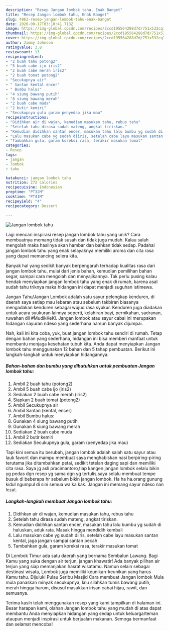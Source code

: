 ```yaml
---
description: "Resep Jangan lombok tahu, Enak Banget"
title: "Resep Jangan lombok tahu, Enak Banget"
slug: 4863-resep-jangan-lombok-tahu-enak-banget
date: 2020-09-17T03:10:41.713Z
image: https://img-global.cpcdn.com/recipes/2ccd195564288d7d/751x532cq70/jangan-lombok-tahu-foto-resep-utama.jpg
thumbnail: https://img-global.cpcdn.com/recipes/2ccd195564288d7d/751x532cq70/jangan-lombok-tahu-foto-resep-utama.jpg
cover: https://img-global.cpcdn.com/recipes/2ccd195564288d7d/751x532cq70/jangan-lombok-tahu-foto-resep-utama.jpg
author: Jimmy Johnson
ratingvalue: 3.8
reviewcount: 13
recipeingredient:
- "2 buah tahu potong2"
- "5 buah cabe ijo iris2"
- "2 buah cabe merah iris2"
- "2 buah tomat potong2"
- "Secukupnya air"
- " Santan kental encer"
- " Bumbu halus"
- "4 siung bawang putih"
- "8 siung bawang merah"
- "2 buah cabe muda"
- "2 butir kemiri"
- "Secukupnya gula garam penyedap jika mau"
recipeinstructions:
- "Didihkan air di wajan, kemudian masukan tahu, rebus tahu"
- "Setelah tahu dirasa sudah mateng, angkat tiriskan."
- "Kemudian didihkan santan encer, masukan tahu lalu bumbu yg sudah di haluskan, aduk rata. Masak hingga mendidih kembali"
- "Lalu masukan cabe yg sudah diiris, setelah cabe layu masukan santan kental, jaga jangan sampai santan pecah"
- "Tambahkan gula, garam koreksi rasa, terakir masukan tomat"
categories:
- Resep
tags:
- jangan
- lombok
- tahu

katakunci: jangan lombok tahu 
nutrition: 272 calories
recipecuisine: Indonesian
preptime: "PT32M"
cooktime: "PT41M"
recipeyield: "4"
recipecategory: Dessert

---
```



![Jangan lombok tahu](https://img-global.cpcdn.com/recipes/2ccd195564288d7d/751x532cq70/jangan-lombok-tahu-foto-resep-utama.jpg)

Lagi mencari inspirasi resep jangan lombok tahu yang unik? Cara membuatnya memang tidak susah dan tidak juga mudah. Kalau salah mengolah maka hasilnya akan hambar dan bahkan tidak sedap. Padahal jangan lombok tahu yang enak selayaknya memiliki aroma dan cita rasa yang dapat memancing selera kita.

Banyak hal yang sedikit banyak berpengaruh terhadap kualitas rasa dari jangan lombok tahu, mulai dari jenis bahan, kemudian pemilihan bahan segar, sampai cara mengolah dan menyajikannya. Tak perlu pusing kalau hendak menyiapkan jangan lombok tahu yang enak di rumah, karena asal sudah tahu triknya maka hidangan ini dapat menjadi suguhan istimewa.

Jangan Tahu/Jangan Lombok adalah satu sayur pelengkap kenduren, di daerah saya setiap mau lebaran atau sebelum takbiran biasanya mengadakan kenduren sebagai wujud rasa syukur. Kenduren juga diadakan untuk acara syukuran lainnya seperti, kelahiran bayi, pernikahan, sadranan, ruwahan dll #MudikKeKl. Jangan lombok atau sayur cabai ini merupakan hidangan sayuran ndeso yang sederhana namun banyak dijumpai.


Nah, kali ini kita coba, yuk, buat jangan lombok tahu sendiri di rumah. Tetap dengan bahan yang sederhana, hidangan ini bisa memberi manfaat untuk membantu menjaga kesehatan tubuh kita. Anda dapat menyiapkan Jangan lombok tahu menggunakan 12 bahan dan 5 tahap pembuatan. Berikut ini langkah-langkah untuk menyiapkan hidangannya.

<!--inarticleads1-->

##### Bahan-bahan dan bumbu yang dibutuhkan untuk pembuatan Jangan lombok tahu:

1. Ambil 2 buah tahu (potong2)
1. Ambil 5 buah cabe ijo (iris2)
1. Sediakan 2 buah cabe merah (iris2)
1. Siapkan 2 buah tomat (potong2)
1. Ambil Secukupnya air
1. Ambil  Santan (kental, encer)
1. Ambil  Bumbu halus:
1. Gunakan 4 siung bawang putih
1. Gunakan 8 siung bawang merah
1. Sediakan 2 buah cabe muda
1. Ambil 2 butir kemiri
1. Sediakan Secukupnya gula, garam (penyedap jika mau)


Tapi kini semua itu berubah, jangan lombok adalah salah satu sayur atau lauk favorit dan mampu membuat saya menghabiskan nasi berpiring-piring terutama jika ditambahkan petai, sedikit tetelan daging sapi dan memiliki cita rasa. Saya jg asli pracimantoro,tiap kangen jangan lombok selalu bikin yg pedas dgn resep yg sama dgn yg tertulis,saya selalu membuat tempe busuk dl beberapa hr sebelum bikin jangan lombok. Ha ha ha.orang gunung kidul ngumpul di sini semua wa ka kak. Jangan ini memang sayur ndeso nan lezat. 

<!--inarticleads2-->

##### Langkah-langkah membuat Jangan lombok tahu:

1. Didihkan air di wajan, kemudian masukan tahu, rebus tahu
1. Setelah tahu dirasa sudah mateng, angkat tiriskan.
1. Kemudian didihkan santan encer, masukan tahu lalu bumbu yg sudah di haluskan, aduk rata. Masak hingga mendidih kembali
1. Lalu masukan cabe yg sudah diiris, setelah cabe layu masukan santan kental, jaga jangan sampai santan pecah
1. Tambahkan gula, garam koreksi rasa, terakir masukan tomat


Di Lombok Timur ada satu daerah yang bernama Sembalun Lawang. Bagi Kamu yang suka dengan air terjun, jangan khawatir! Ada banyak pilihan air terjun yang siap memanjakan hasrat wisatamu. Namun selain sebagai destinasi wisata, Lombok juga memiliki keunikan-keunikan yang harus Kamu tahu. Dijuluki Pulau Seribu Masjid Cara membuat Jangan lombok Mula mula panaskan minyak secukupnya, lalu silahkan tumis bawang putih, merah hingga harum, disusul masukkan irisan cabai hijau, rawit, dan semuanya. 

Terima kasih telah menggunakan resep yang kami tampilkan di halaman ini. Besar harapan kami, olahan Jangan lombok tahu yang mudah di atas dapat membantu Anda menyiapkan hidangan yang sedap untuk keluarga/teman ataupun menjadi inspirasi untuk berjualan makanan. Semoga bermanfaat dan selamat mencoba!
